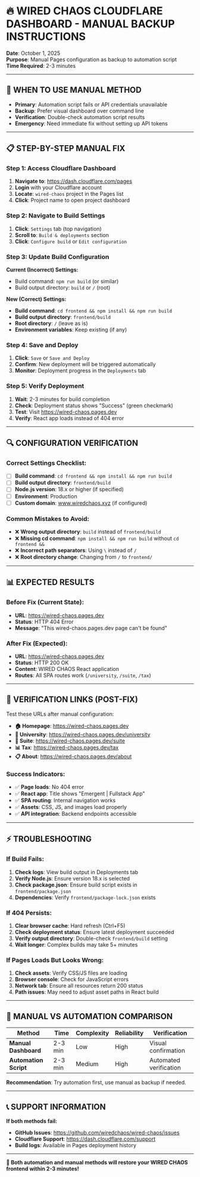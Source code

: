 # 🔥 WIRED CHAOS CLOUDFLARE DASHBOARD - MANUAL BACKUP INSTRUCTIONS

**Date**: October 1, 2025  
**Purpose**: Manual Pages configuration as backup to automation script  
**Time Required**: 2-3 minutes  

---

## 🎯 **WHEN TO USE MANUAL METHOD**

- **Primary**: Automation script fails or API credentials unavailable
- **Backup**: Prefer visual dashboard over command line
- **Verification**: Double-check automation script results
- **Emergency**: Need immediate fix without setting up API tokens

---

## 📋 **STEP-BY-STEP MANUAL FIX**

### **Step 1: Access Cloudflare Dashboard**
1. **Navigate to**: https://dash.cloudflare.com/pages
2. **Login** with your Cloudflare account
3. **Locate**: `wired-chaos` project in the Pages list
4. **Click**: Project name to open project dashboard

### **Step 2: Navigate to Build Settings**
1. **Click**: `Settings` tab (top navigation)
2. **Scroll to**: `Build & deployments` section
3. **Click**: `Configure build` or `Edit configuration`

### **Step 3: Update Build Configuration**
**Current (Incorrect) Settings:**
- Build command: `npm run build` (or similar)
- Build output directory: `build` or `/` (root)

**New (Correct) Settings:**
- **Build command**: `cd frontend && npm install && npm run build`
- **Build output directory**: `frontend/build`
- **Root directory**: `/` (leave as is)
- **Environment variables**: Keep existing (if any)

### **Step 4: Save and Deploy**
1. **Click**: `Save` or `Save and Deploy`
2. **Confirm**: New deployment will be triggered automatically
3. **Monitor**: Deployment progress in the `Deployments` tab

### **Step 5: Verify Deployment**
1. **Wait**: 2-3 minutes for build completion
2. **Check**: Deployment status shows "Success" (green checkmark)
3. **Test**: Visit https://wired-chaos.pages.dev
4. **Verify**: React app loads instead of 404 error

---

## 🔍 **CONFIGURATION VERIFICATION**

### **Correct Settings Checklist:**
- [ ] **Build command**: `cd frontend && npm install && npm run build`
- [ ] **Build output directory**: `frontend/build`
- [ ] **Node.js version**: 18.x or higher (if specified)
- [ ] **Environment**: Production
- [ ] **Custom domain**: www.wiredchaos.xyz (if configured)

### **Common Mistakes to Avoid:**
- ❌ **Wrong output directory**: `build` instead of `frontend/build`
- ❌ **Missing cd command**: `npm install && npm run build` without `cd frontend &&`
- ❌ **Incorrect path separators**: Using `\` instead of `/`
- ❌ **Root directory change**: Changing from `/` to `frontend/`

---

## 📊 **EXPECTED RESULTS**

### **Before Fix (Current State):**
- **URL**: https://wired-chaos.pages.dev
- **Status**: HTTP 404 Error
- **Message**: "This wired-chaos.pages.dev page can't be found"

### **After Fix (Expected):**
- **URL**: https://wired-chaos.pages.dev
- **Status**: HTTP 200 OK
- **Content**: WIRED CHAOS React application
- **Routes**: All SPA routes work (`/university`, `/suite`, `/tax`)

---

## 🚀 **VERIFICATION LINKS (POST-FIX)**

Test these URLs after manual configuration:
- **🏠 Homepage**: https://wired-chaos.pages.dev
- **🏫 University**: https://wired-chaos.pages.dev/university
- **💼 Suite**: https://wired-chaos.pages.dev/suite  
- **📊 Tax**: https://wired-chaos.pages.dev/tax
- **📋 About**: https://wired-chaos.pages.dev/about

### **Success Indicators:**
- ✅ **Page loads**: No 404 error
- ✅ **React app**: Title shows "Emergent | Fullstack App"
- ✅ **SPA routing**: Internal navigation works
- ✅ **Assets**: CSS, JS, and images load properly
- ✅ **API integration**: Backend endpoints accessible

---

## ⚡ **TROUBLESHOOTING**

### **If Build Fails:**
1. **Check logs**: View build output in Deployments tab
2. **Verify Node.js**: Ensure version 18.x is selected  
3. **Check package.json**: Ensure build script exists in `frontend/package.json`
4. **Dependencies**: Verify `frontend/package-lock.json` exists

### **If 404 Persists:**
1. **Clear browser cache**: Hard refresh (Ctrl+F5)
2. **Check deployment status**: Ensure latest deployment succeeded
3. **Verify output directory**: Double-check `frontend/build` setting
4. **Wait longer**: Complex builds may take 5+ minutes

### **If Pages Loads But Looks Wrong:**
1. **Check assets**: Verify CSS/JS files are loading
2. **Browser console**: Check for JavaScript errors
3. **Network tab**: Ensure all resources return 200 status
4. **Path issues**: May need to adjust asset paths in React build

---

## 🎯 **MANUAL VS AUTOMATION COMPARISON**

| **Method** | **Time** | **Complexity** | **Reliability** | **Verification** |
|------------|----------|----------------|-----------------|------------------|
| **Manual Dashboard** | 2-3 min | Low | High | Visual confirmation |
| **Automation Script** | 2-3 min | Medium | High | Automated verification |

**Recommendation**: Try automation first, use manual as backup if needed.

---

## 📞 **SUPPORT INFORMATION**

**If both methods fail:**
- **GitHub Issues**: https://github.com/wiredchaos/wired-chaos/issues
- **Cloudflare Support**: https://dash.cloudflare.com/support
- **Build logs**: Available in Pages deployment history

---

**🚀 Both automation and manual methods will restore your WIRED CHAOS frontend within 2-3 minutes!**